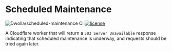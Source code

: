 # Scheduled Maintenance

![Dwolla/scheduled-maintenance CI](https://github.com/Dwolla/scheduled-maintenance/actions/workflows/ci.yml/badge.svg)
[![license](https://img.shields.io/github/license/Dwolla/scheduled-maintenance.svg?style=flat-square)]()

A Cloudflare worker that will return a `503 Server Unavailable` response indicating that scheduled maintenance is underway, and requests should be tried again later.

